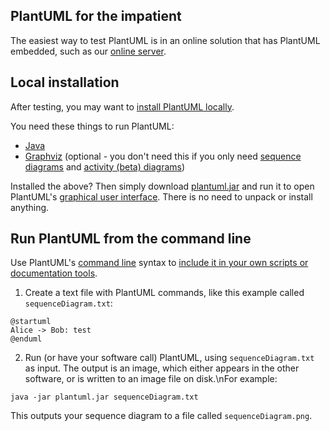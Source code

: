 ## PlantUML for the impatient

The easiest way to test PlantUML is in an online solution that has PlantUML embedded, such as our [online server](https://www.plantuml.com/plantuml).


## Local installation

After testing, you may want to [install PlantUML locally](faq-install).

You need these things to run PlantUML:

* [Java](https://www.java.com/en/download/)
* [Graphviz](graphviz-dot) (optional - you don't need this if you only need [sequence diagrams](sequence-diagram) and [activity (beta) diagrams](activity-diagram-beta))

Installed the above? Then simply download [plantuml.jar](http://sourceforge.net/projects/plantuml/files/plantuml.jar/download) and run it to open PlantUML's [graphical user interface](gui). There is no need to unpack or install anything.


## Run PlantUML from the command line

Use PlantUML's [command line](command-line) syntax to [include it in your own scripts or documentation tools](running).

1. Create a text file with PlantUML commands, like this example called ``sequenceDiagram.txt``:

```
@startuml
Alice -> Bob: test
@enduml
```

2. Run (or have your software call) PlantUML, using ``sequenceDiagram.txt`` as input. The output is an image, which either appears in the other software, or is written to an image file on disk.\nFor example:

```
java -jar plantuml.jar sequenceDiagram.txt
```

This outputs your sequence diagram to a file called ``sequenceDiagram.png``.


